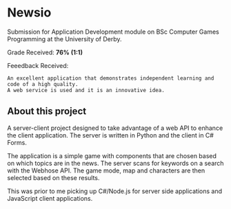 # Newsio

Submission for Application Development module on BSc Computer Games Programming at the University of Derby.

Grade Received: **76% (1:1)**

Feeedback Received: 

```
An excellent application that demonstrates independent learning and code of a high quality. 
A web service is used and it is an innovative idea.
```

## About this project
A server-client project designed to take advantage of a web API to enhance the client application.
The server is written in Python and the client in C# Forms.

The application is a simple game with components that are chosen based on which topics are in the news. 
The server scans for keywords on a search with the Webhose API.
The game mode, map and characters are then selected based on these results.

This was prior to me picking up C#/Node.js for server side applications and JavaScript client applications.

